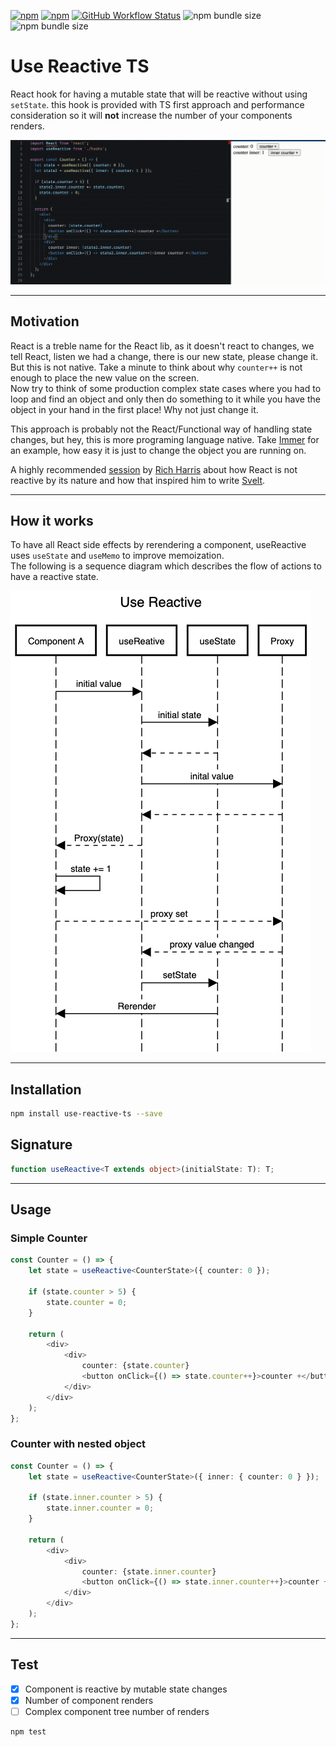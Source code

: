 [![npm](https://img.shields.io/npm/v/use-reactive-ts)](https://www.npmjs.com/package/use-reactive-ts)
[![npm](https://img.shields.io/npm/dt/use-reactive-ts)](https://www.npmjs.com/package/use-reactive-ts)
[![GitHub Workflow Status](https://img.shields.io/github/workflow/status/avipunes/use-reactive-ts/Release)](https://github.com/avipunes/use-reactive-ts/actions/workflows/release.yml)
![npm bundle size](https://img.shields.io/bundlephobia/min/use-reactive-ts)
![npm bundle size](https://img.shields.io/bundlephobia/minzip/use-reactive-ts)

# Use Reactive TS

React hook for having a mutable state that will be reactive without using `setState`. this hook is provided with TS first approach and performance consideration so it will **not** increase the number of your components renders.

![UseReactive Simple Usage](./assets/counter-usage.gif)

---

## Motivation

React is a treble name for the React lib, as it doesn't react to changes, we tell React, listen we had a change, there is our new state, please change it. But this is not native. Take a minute to think about why `counter++` is not enough to place the new value on the screen.<br>
Now try to think of some production complex state cases where you had to loop and find an object and only then do something to it while you have the object in your hand in the first place! Why not just change it.

This approach is probably not the React/Functional way of handling state changes, but hey, this is more programing language native. Take [Immer](https://immerjs.github.io/immer/) for an example, how easy it is just to change the object you are running on.<br>

A highly recommended [session](https://www.youtube.com/watch?v=AdNJ3fydeao) by [Rich Harris](https://github.com/Rich-Harris) about how React is not reactive by its nature and how that inspired him to write [Svelt](https://github.com/sveltejs/svelte).

---

## How it works

To have all React side effects by rerendering a component, useReactive uses `useState` and `useMemo` to improve memoization.<br>
The following is a sequence diagram which describes the flow of actions to have a reactive state.

![UseReactive Simple Usage](./assets/use-reactive-sequence-diagram-flow.png)

---

## Installation

```sh
npm install use-reactive-ts --save
```

## Signature

```typescript
function useReactive<T extends object>(initialState: T): T;
```

---

## Usage

### Simple Counter

```typescript
const Counter = () => {
    let state = useReactive<CounterState>({ counter: 0 });

    if (state.counter > 5) {
        state.counter = 0;
    }

    return (
        <div>
            <div>
                counter: {state.counter}
                <button onClick={() => state.counter++}>counter +</button>
            </div>
        </div>
    );
};
```

### Counter with nested object

```typescript
const Counter = () => {
    let state = useReactive<CounterState>({ inner: { counter: 0 } });

    if (state.inner.counter > 5) {
        state.inner.counter = 0;
    }

    return (
        <div>
            <div>
                counter: {state.inner.counter}
                <button onClick={() => state.inner.counter++}>counter +</button>
            </div>
        </div>
    );
};
```

---

## Test

-   [x] Component is reactive by mutable state changes
-   [x] Number of component renders
-   [ ] Complex component tree number of renders

```sh
npm test
```
